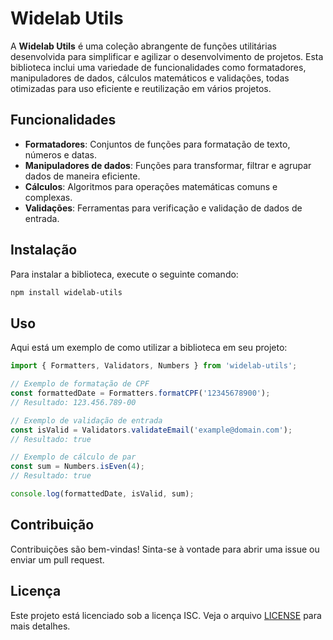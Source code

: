 # Widelab Utils

A **Widelab Utils** é uma coleção abrangente de funções utilitárias desenvolvida para simplificar e agilizar o desenvolvimento de projetos. Esta biblioteca inclui uma variedade de funcionalidades como formatadores, manipuladores de dados, cálculos matemáticos e validações, todas otimizadas para uso eficiente e reutilização em vários projetos.

## Funcionalidades

- **Formatadores**: Conjuntos de funções para formatação de texto, números e datas.
- **Manipuladores de dados**: Funções para transformar, filtrar e agrupar dados de maneira eficiente.
- **Cálculos**: Algoritmos para operações matemáticas comuns e complexas.
- **Validações**: Ferramentas para verificação e validação de dados de entrada.

## Instalação

Para instalar a biblioteca, execute o seguinte comando:

```bash
npm install widelab-utils
```

## Uso

Aqui está um exemplo de como utilizar a biblioteca em seu projeto:

```typescript
import { Formatters, Validators, Numbers } from 'widelab-utils';

// Exemplo de formatação de CPF
const formattedDate = Formatters.formatCPF('12345678900');
// Resultado: 123.456.789-00

// Exemplo de validação de entrada
const isValid = Validators.validateEmail('example@domain.com');
// Resultado: true

// Exemplo de cálculo de par
const sum = Numbers.isEven(4);
// Resultado: true

console.log(formattedDate, isValid, sum);
```

## Contribuição

Contribuições são bem-vindas! Sinta-se à vontade para abrir uma issue ou enviar um pull request.

## Licença

Este projeto está licenciado sob a licença ISC. Veja o arquivo [LICENSE](./LICENSE) para mais detalhes.
